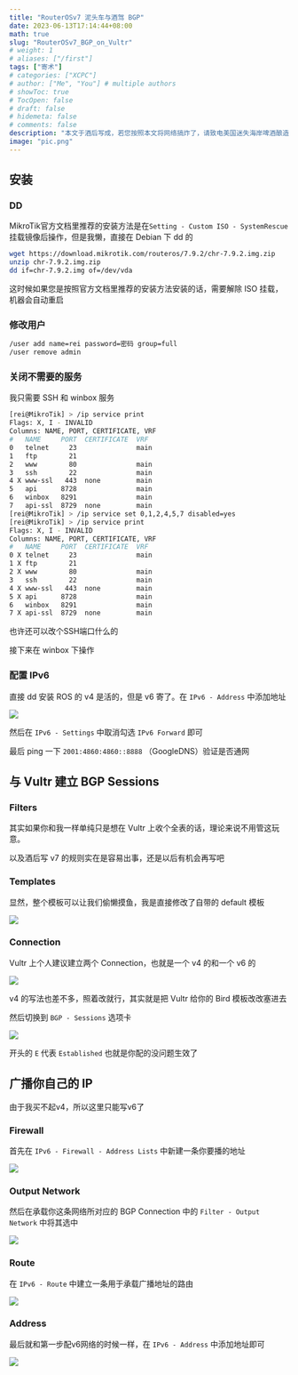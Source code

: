 ```yaml
---
title: "RouterOSv7 泥头车与酒驾 BGP"
date: 2023-06-13T17:14:44+08:00
math: true
slug: "RouterOSv7_BGP_on_Vultr"
# weight: 1
# aliases: ["/first"]
tags: ["寄术"]
# categories: ["XCPC"]
# author: ["Me", "You"] # multiple authors
# showToc: true
# TocOpen: false
# draft: false
# hidemeta: false
# comments: false
description: "本文于酒后写成，若您按照本文将网络搞炸了，请致电美国迷失海岸啤酒酿造厂"
image: "pic.png"
---
```


## 安装
### DD
MikroTik官方文档里推荐的安装方法是在`Setting - Custom ISO - SystemRescue`挂载镜像后操作，但是我懒，直接在 Debian 下 dd 的

```bash
wget https://download.mikrotik.com/routeros/7.9.2/chr-7.9.2.img.zip
unzip chr-7.9.2.img.zip
dd if=chr-7.9.2.img of=/dev/vda
```

这时候如果您是按照官方文档里推荐的安装方法安装的话，需要解除 ISO 挂载，机器会自动重启

### 修改用户
```bash
/user add name=rei password=密码 group=full
/user remove admin
```

### 关闭不需要的服务
我只需要 SSH 和 winbox 服务
```bash
[rei@MikroTik] > /ip service print
Flags: X, I - INVALID
Columns: NAME, PORT, CERTIFICATE, VRF
#   NAME     PORT  CERTIFICATE  VRF 
0   telnet     23               main
1   ftp        21                   
2   www        80               main
3   ssh        22               main
4 X www-ssl   443  none         main
5   api      8728               main
6   winbox   8291               main
7   api-ssl  8729  none         main
[rei@MikroTik] > /ip service set 0,1,2,4,5,7 disabled=yes
[rei@MikroTik] > /ip service print
Flags: X, I - INVALID
Columns: NAME, PORT, CERTIFICATE, VRF
#   NAME     PORT  CERTIFICATE  VRF 
0 X telnet     23               main
1 X ftp        21                   
2 X www        80               main
3   ssh        22               main
4 X www-ssl   443  none         main
5 X api      8728               main
6   winbox   8291               main
7 X api-ssl  8729  none         main
```

也许还可以改个SSH端口什么的

接下来在 winbox 下操作

### 配置 IPv6
直接 dd 安装 ROS 的 v4 是活的，但是 v6 寄了。在 `IPv6 - Address` 中添加地址

![](v6_addr.png)

然后在 `IPv6 - Settings` 中取消勾选 `IPv6 Forward` 即可

最后 ping 一下 `2001:4860:4860::8888` （GoogleDNS）验证是否通网

## 与 Vultr 建立 BGP Sessions
### Filters
其实如果你和我一样单纯只是想在 Vultr 上收个全表的话，理论来说不用管这玩意。

以及酒后写 v7 的规则实在是容易出事，还是以后有机会再写吧

### Templates
显然，整个模板可以让我们偷懒摸鱼，我是直接修改了自带的 default 模板

![](bgp_default_template.png)

### Connection
Vultr 上个人建议建立两个 Connection，也就是一个 v4 的和一个 v6 的

![](bgp_conn_v6.png)

v4 的写法也差不多，照着改就行，其实就是把 Vultr 给你的 Bird 模板改改塞进去

然后切换到 `BGP - Sessions` 选项卡

![](bgp_sessions.png)

开头的 `E` 代表 `Established` 也就是你配的没问题生效了

## 广播你自己的 IP
由于我买不起v4，所以这里只能写v6了

### Firewall
首先在 `IPv6 - Firewall - Address Lists` 中新建一条你要播的地址

![](addr_list.png)

### Output Network
然后在承载你这条网络所对应的 BGP Connection 中的 `Filter - Output Network` 中将其选中

![](bgp_output_net.png)

### Route
在 `IPv6 - Route` 中建立一条用于承载广播地址的路由

![](bgp_v6_route.png)

### Address
最后就和第一步配v6网络的时候一样，在 `IPv6 - Address` 中添加地址即可

![](v6_bgp_addr.png)
